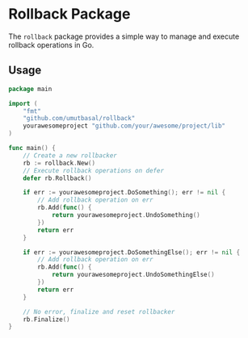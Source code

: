 # Rollback Package

The `rollback` package provides a simple way to manage and execute rollback operations in Go.

## Usage

```go
package main

import (
    "fmt"
    "github.com/umutbasal/rollback"
	yourawesomeproject "github.com/your/awesome/project/lib"
)

func main() {
	// Create a new rollbacker
    rb := rollback.New()
	// Execute rollback operations on defer
 	defer rb.Rollback()

	if err := yourawesomeproject.DoSomething(); err != nil {
		// Add rollback operation on err
		rb.Add(func() {
			return yourawesomeproject.UndoSomething()
		})
		return err
	}

	if err := yourawesomeproject.DoSomethingElse(); err != nil {
		// Add rollback operation on err
		rb.Add(func() {
			return yourawesomeproject.UndoSomethingElse()
		})
		return err
	}

	// No error, finalize and reset rollbacker
	rb.Finalize()
}
